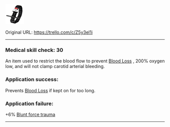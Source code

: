 ![tourniquet.png\|200](./Tourniquet%20-%20Attachments/6718845db30472d958dd7c62.png)

Original URL: https://trello.com/c/Z5y3el1i

---

### Medical skill check: 30

An item used to restrict the blood flow to prevent [Blood Loss](../Blood/Blood%20Loss.md) , 200% oxygen low, and will not clamp carotid arterial bleeding.

### Application success:

Prevents [Blood Loss](../Blood/Blood%20Loss.md) if kept on for too long.

### Application failure:

\+6% [Blunt force trauma]([Wounds](../Any%20bodypart/archived/Wounds.md) "‌")

---

